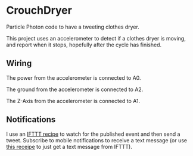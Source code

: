 # CrouchDryer
Particle Photon code to have a tweeting clothes dryer.

This project uses an accelerometer to detect if a clothes dryer is moving, and report when it stops, hopefully after the cycle has finished.

## Wiring
The power from the accelerometer is connected to A0.

The ground from the accelerometer is connected to A2.

The Z-Axis from the accelerometer is connected to A1.

## Notifications
I use an [IFTTT recipe](https://ifttt.com/recipes/255411-send-tweet-when-spark-core-sends-an-event) to watch for the published event and then send a tweet. Subscribe to mobile notifications to receive a text message (or use [this receipe](https://ifttt.com/recipes/319097-if-particle-event-is-published-then-send-me-an-sms) to just get a text message from IFTTT).
